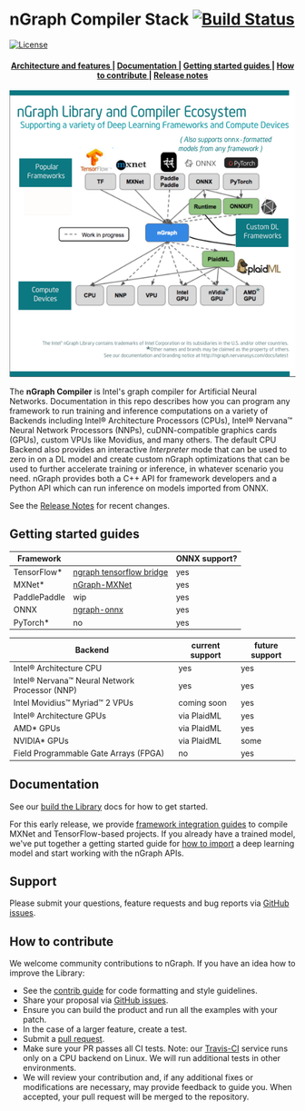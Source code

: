 # nGraph Compiler Stack [![Build Status][build-status-badge]][build-status]


[![License](https://img.shields.io/badge/License-Apache%202.0-blue.svg)](https://github.com/NervanaSystems/ngraph/blob/master/LICENSE)
<div align="center">
  <h4>
    <a href="https://ngraph.nervanasys.com/docs/latest/project/about.html">
      Architecture and features
    </a>
    <span> | </span>
    <a href="https://ngraph.nervanasys.com/docs/latest">
      Documentation
    </a>
    <span> | </span>
        <a href="#Getting-started-guides" >
      Getting started guides
    </a>
    <span> | </span>
        <a href="#How-to-contribute" >
      How to contribute
    </a>
    <span> | </span>
    <a href="https://ngraph.nervanasys.com/docs/latest/project/release-notes.html">
      Release notes
    </a>

  </h4>
</div>




![nGraph ecosystem][ngraph-ecosystem]

The **nGraph Compiler** is Intel's graph compiler for Artificial Neural Networks. 
Documentation in this repo describes how you can program any framework 
to run training and inference computations on a variety of Backends including 
Intel® Architecture Processors (CPUs), Intel® Nervana™ Neural Network Processors 
(NNPs), cuDNN-compatible graphics cards (GPUs), custom VPUs like Movidius, and
many others. The default CPU Backend also provides an interactive *Interpreter* 
mode that can be used to zero in on a DL model and create custom nGraph 
optimizations that can be used to further accelerate training or inference, in 
whatever scenario you need. nGraph provides both  a C++ API for framework 
developers and a Python API which can run inference on models imported from 
ONNX. 

See the [Release Notes] for recent changes.



## Getting started guides


|  Framework     |                            | ONNX support?  |
|----------------|----------------------------|----------------|
| TensorFlow*    | [ngraph tensorflow bridge] | yes            |
| MXNet*         | [nGraph-MXNet]             | yes            |
| PaddlePaddle   |        wip                 | yes            |   
| ONNX           | [ngraph-onnx]              | yes            |   
| PyTorch*       | no                         | yes            |


| Backend                                       | current support   | future support |
|-----------------------------------------------|-------------------|----------------|
| Intel® Architecture CPU                       | yes               | yes            |
| Intel® Nervana™ Neural Network Processor (NNP)| yes               | yes            |
| Intel Movidius™ Myriad™ 2   VPUs              | coming soon       | yes            |
| Intel® Architecture GPUs                      | via PlaidML       | yes            |
| AMD* GPUs                                     | via PlaidML       | yes            |
| NVIDIA* GPUs                                  | via PlaidML       | some           | 
| Field Programmable Gate Arrays (FPGA)         | no                | yes            |


## Documentation

See our [build the Library] docs for how to get started.

For this early release, we provide [framework integration guides] to
compile MXNet and TensorFlow-based projects. If you already have a
trained model, we've put together a getting started guide for
[how to import] a deep learning model and start working with the nGraph
APIs.

## Support

Please submit your questions, feature requests and bug reports via
[GitHub issues].

## How to contribute

We welcome community contributions to nGraph. If you have an idea how
to improve the Library:

* See the [contrib guide] for code formatting and style guidelines.
* Share your proposal via [GitHub issues].
* Ensure you can build the product and run all the examples with your patch.
* In the case of a larger feature, create a test.
* Submit a [pull request].
* Make sure your PR passes all CI tests. Note: our [Travis-CI][build-status] service
  runs only on a CPU backend on Linux. We will run additional tests
  in other environments.
* We will review your contribution and, if any additional fixes or
  modifications are necessary, may provide feedback to guide you. When
  accepted, your pull request will be merged to the repository.


[Architecture and features]:https://ngraph.nervanasys.com/docs/latest/project/about.html
[Documentation]: https://ngraph.nervanasys.com/docs/latest
[build the Library]: https://ngraph.nervanasys.com/docs/latest/buildlb.html
[Getting Started Guides]: Getting-started-guides
[How to contribute]: How-to-contribute
[framework integration guides]: http://ngraph.nervanasys.com/docs/latest/framework-integration-guides.html
[release notes]: https://ngraph.nervanasys.com/docs/latest/project/release-notes.html
[Github issues]: https://github.com/NervanaSystems/ngraph/issues
[contrib guide]: https://ngraph.nervanasys.com/docs/latest/project/code-contributor-README.html
[pull request]: https://github.com/NervanaSystems/ngraph/pulls
[how to import]: http://ngraph.nervanasys.com/docs/latest/howto/import.html
[ngraph-ecosystem]: doc/sphinx/source/graphics/599px-Intel-ngraph-ecosystem.png "nGraph Ecosystem"
[build-status]: https://travis-ci.org/NervanaSystems/ngraph/branches
[build-status-badge]: https://travis-ci.org/NervanaSystems/ngraph.svg?branch=master
[develop-without-lockin]: doc/sphinx/source/graphics/develop-without-lockin.png "Develop on any part of the stack wtihout lockin"
[Movidius™ Myriad™ 2]:https://www.movidius.com/solutions/vision-processing-unit
[ngraph tensorflow bridge]: https://github.com/NervanaSystems/ngraph-tf
[nGraph-MXNet]: https://github.com/NervanaSystems/ngraph-mxnet/blob/master/NGRAPH_README.md
[ngraph-onnx]: https://github.com/NervanaSystems/ngraph-onnx/blob/master/README.md